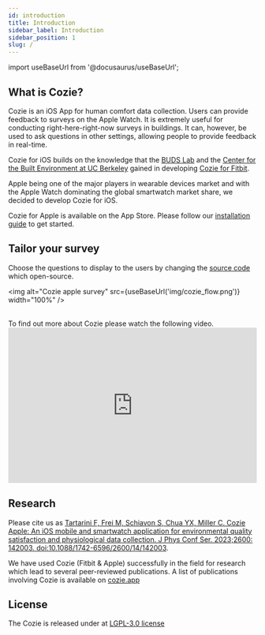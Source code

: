 ```yaml
---
id: introduction
title: Introduction
sidebar_label: Introduction
sidebar_position: 1
slug: /
---
```


import useBaseUrl from '@docusaurus/useBaseUrl'; 

## What is Cozie?

Cozie is an iOS App for human comfort data collection. Users can provide feedback to surveys on the Apple Watch. It is extremely useful for conducting right-here-right-now surveys in buildings. It can, however, be used to ask questions in other settings, allowing people to provide feedback in real-time.

Cozie for iOS builds on the knowledge that the [BUDS Lab](https://www.budslab.org/) and the [Center for the Built Environment at UC Berkeley](https://cbe.berkeley.edu/) gained in developing [Cozie for Fitbit](https://cozie-fitbit.app).

Apple being one of the major players in wearable devices market and with the Apple Watch dominating the global smartwatch market share, we decided to develop Cozie for iOS. 

Cozie for Apple is available on the App Store. Please follow our [installation guide](installation) to get started.

## Tailor your survey

Choose the questions to display to the users by changing the [source code](https://github.com/cozie-app/cozie-apple) which open-source.

<img alt="Cozie apple survey" src={useBaseUrl('img/cozie_flow.png')}  width="100%" />

<br/>
To find out more about Cozie please watch the following video.
<iframe width="100%" height="315" src="https://www.youtube.com/embed/5e4FwVydYRE" frameborder="0" allow="accelerometer; autoplay; clipboard-write; encrypted-media; gyroscope; picture-in-picture" allowFullScreen></iframe>

## Research
Please cite us as [Tartarini F, Frei M, Schiavon S, Chua YX, Miller C. Cozie Apple: An iOS mobile and smartwatch application for environmental quality satisfaction and physiological data collection. J Phys Conf Ser. 2023;2600: 142003. doi:10.1088/1742-6596/2600/14/142003]([ttps://arxiv.org/abs/2210.13977](https://iopscience.iop.org/article/10.1088/1742-6596/2600/14/142003)).

We have used Cozie (Fitbit & Apple) successfully in the field for research which lead to several peer-reviewed publications. A list of publications involving Cozie is available on [cozie.app](https://cozie.app/docs/research/publications-cozie)

## License
The Cozie is released under at [LGPL-3.0 license](https://github.com/cozie-app/cozie-apple/blob/master/LICENSE)
